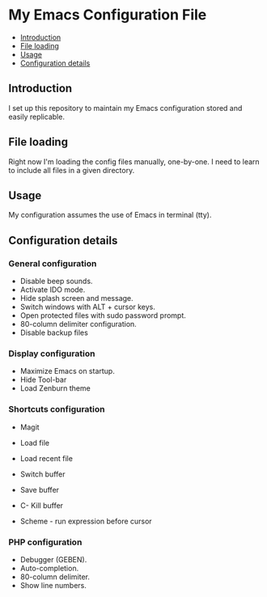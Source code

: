 # My Emacs Configuration File

* [Introduction](#introduction)
* [File loading](#file-loading)
* [Usage](#usage)
* [Configuration details](#config-details)

## <a name="introduction"></a> Introduction
I set up this repository to maintain my Emacs configuration stored and easily replicable.

## <a name="file-loading"></a> File loading
Right now I'm loading the config files manually, one-by-one. I need to learn to include all files in a given directory.

## <a name="usage"></a> Usage
My configuration assumes the use of Emacs in terminal (tty).

## <a name="config-details"></a> Configuration details

### <a name="general-config"></a> General configuration
* Disable beep sounds.
* Activate IDO mode.
* Hide splash screen and message.
* Switch windows with ALT + cursor keys.
* Open protected files with sudo password prompt.
* 80-column delimiter configuration.
* Disable backup files

### <a name="display-config"></a> Display configuration
* Maximize Emacs on startup.
* Hide Tool-bar
* Load Zenburn theme

### <a name="shortcuts-config"></a> Shortcuts configuration
* <F2> Magit
* <F5> Load file
* <F6> Load recent file
* <F7> Switch buffer
* <F8> Save buffer
* C-<F5> Kill buffer

* <F9> Scheme - run expression before cursor

### <a name="php-config"></a> PHP configuration
* Debugger (GEBEN).
* Auto-completion.
* 80-column delimiter.
* Show line numbers.
